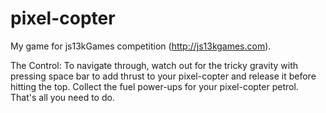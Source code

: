 pixel-copter
============
My game for js13kGames competition (http://js13kgames.com).

The Control:
To navigate through, watch out for the tricky gravity with pressing space bar to add thrust to your pixel-copter and release it before hitting the top. Collect the fuel power-ups for your pixel-copter petrol. That's all you need to do.